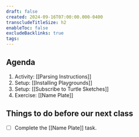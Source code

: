 ```yaml
---
draft: false
created: 2024-09-16T07:00:00.000-0400
transcludeTitleSize: h2
enableToc: false
excludeBacklinks: true
tags:
---
```

## Agenda
1. Activity: [[Parsing Instructions]]
2. Setup: [[Installing Playgrounds]]
3. Setup: [[Subscribe to Turtle Sketches]]
4. Exercise: [[Name Plate]]

## Things to do before our next class
- [ ] Complete the [[Name Plate]] task.